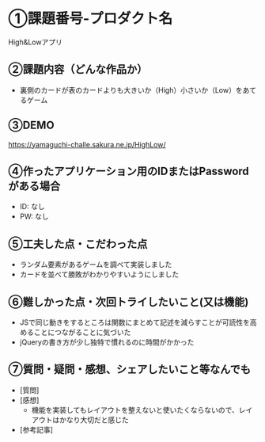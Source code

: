# ①課題番号-プロダクト名

High&Lowアプリ

## ②課題内容（どんな作品か）

- 裏側のカードが表のカードよりも大きいか（High）小さいか（Low）をあてるゲーム

## ③DEMO

https://yamaguchi-challe.sakura.ne.jp/HighLow/

## ④作ったアプリケーション用のIDまたはPasswordがある場合

- ID: なし
- PW: なし

## ⑤工夫した点・こだわった点

- ランダム要素があるゲームを調べて実装しました
- カードを並べて勝敗がわかりやすいようにしました

## ⑥難しかった点・次回トライしたいこと(又は機能)

- JSで同じ動きをするところは関数にまとめて記述を減らすことが可読性を高めることにつながることに気づいた
- jQueryの書き方が少し独特で慣れるのに時間がかかった

## ⑦質問・疑問・感想、シェアしたいこと等なんでも

- [質問]
- [感想]
  - 機能を実装してもレイアウトを整えないと使いたくならないので、レイアウトはかなり大切だと感じた
- [参考記事]